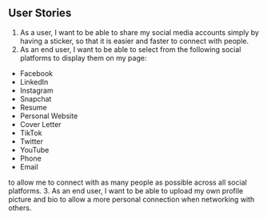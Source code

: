 ## User Stories
1.  As a user, I want to be able to share my social media accounts simply by having a sticker, so that it is easier and faster to connect with people.
2.  As an end user, I want to be able to select from the following social platforms to display them on my page:
 - Facebook
 - LinkedIn
 - Instagram
 - Snapchat
 - Resume
 - Personal Website
 - Cover Letter
 - TikTok
 - Twitter
 - YouTube
 - Phone
 - Email
 
 to allow me to connect with as many people as possible across all social platforms.
 3. As an end user, I want to be able to upload my own profile picture and bio to allow a more personal connection when networking with others.
